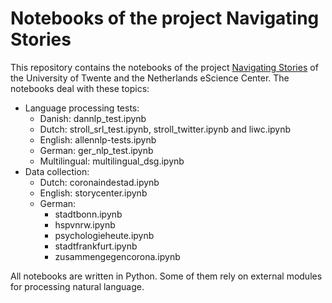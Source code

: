 # Notebooks of the project Navigating Stories

This repository contains the notebooks of the project [Navigating Stories](https://navigating-stories.github.io/)
of the University of Twente and the Netherlands eScience Center. The notebooks deal with these topics:

- Language processing tests:
  - Danish: dannlp\_test.ipynb
  - Dutch: stroll\_srl\_test.ipynb, stroll\_twitter.ipynb and liwc.ipynb
  - English: allennlp-tests.ipynb
  - German: ger\_nlp\_test.ipynb
  - Multilingual: multilingual_dsg.ipynb
- Data collection:
  - Dutch: coronaindestad.ipynb
  - English: storycenter.ipynb
  - German:
    - stadtbonn.ipynb
    - hspvnrw.ipynb
    - psychologieheute.ipynb
    - stadtfrankfurt.ipynb
    - zusammengegencorona.ipynb

All notebooks are written in Python. Some of them rely on external modules for processing natural language.
